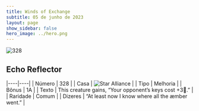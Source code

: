 ```yaml
---
title: Winds of Exchange
subtitle: 05 de junho de 2023
layout: page
show_sidebar: false
hero_image: ../hero.png
---
```


![328](https://mastervault-storage-prod.s3.amazonaws.com/media/card_front/en/600_328_e116751fa085_en.png)


## Echo Reflector

|----|----|
| Número | 328 |
| Casa | ![Star Alliance](https://archonarcana.com/images/thumb/7/7d/Star_Alliance.png/22px-Star_Alliance.png "Aliança Estelar") |
| Tipo | Melhoria |
| Bônus | 1A |
| Texto | This creature gains, “Your opponent’s keys cost +3.”  |
| Raridade | Comum |
| Dizeres | “At least now I know where all the æmber went.” |
